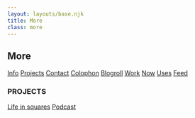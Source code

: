 ```yaml
---
layout: layouts/base.njk
title: More
class: more
---
```


## More

<a class="postlist-item" href="/info/">Info</a>
<a class="postlist-item" href="/tag/projects">Projects</a>
<a class="postlist-item" href="/info/#contact">Contact</a>
<a class="postlist-item" href="/colophon">Colophon</a>
<a class="postlist-item" href="/blogroll">Blogroll</a>
<a class="postlist-item" href="/work">Work</a>
<a class="postlist-item" href="/now">Now</a>
<a class="postlist-item" href="/uses">Uses</a>
<a class="postlist-item" href="/feed/feed.xml">Feed</a>

### PROJECTS
<a class="postlist-item" href="/life">Life in squares</a>
<a class="postlist-item" href="/podcast">Podcast</a>